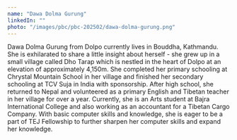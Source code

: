 ```yaml
---
name: "Dawa Dolma Gurung"
linkedIn: ""
photo: "/images/pbc/pbc-202502/dawa-dolma-gurung.png"
---
```


Dawa Dolma Gurung from Dolpo currently lives in Bouddha, Kathmandu. She is exhilarated to share a little insight about herself - she grew up in a small village called Dho Tarap which is nestled in the heart of Dolpo at an elevation of approximately 4,150m.
She completed her primary schooling at Chrystal Mountain School in her village and finished her secondary schooling at TCV Suja in India with sponsorship. After high school, she returned to Nepal and volunteered as a primary English and Tibetan teacher in her village for over a year.
Currently, she is an Arts student at Bajra International College and also working as an accountant for a Tibetan Cargo Company. With basic computer skills and knowledge, she is eager to be a part of TEJ Fellowship to further sharpen her computer skills and expand her knowledge.
